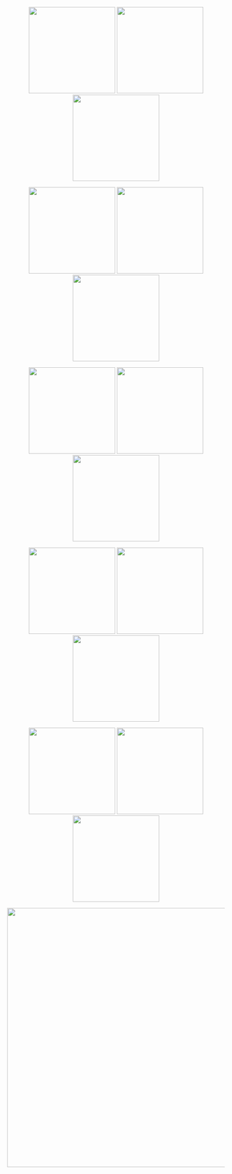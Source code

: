 <p align="center">
<img width="200" src="https://external-media.spacehey.net/media/sWEcgsdkK0QsAB5KObeBrS3PjxkHi992ZyoweCMuJnQI=/https://64.media.tumblr.com/3a78afd5661efce83e7f686c056beb6e/edf8b1846cb1b110-b6/s100x200/9aca84a2faaf4aa07d969bdfe272d949c6ef3bbb.gifv"> <img width="200" src="https://external-media.spacehey.net/media/sv7CPo5wqKV1QIMy-OfF2JGrakYiRieEq4kjlbPyLEHA=/https://64.media.tumblr.com/d5d05390c8a568eca0f097753df48a9b/edf8b1846cb1b110-91/s100x200/4ff82bd7e914ccbd94ac3c20b643459bc2205695.gifv"> <img width="200" src="https://external-media.spacehey.net/media/seiU9Sssb4WGKic4eahyvcZcn_Y4evBGA1GPRIn0B16c=/https://64.media.tumblr.com/008d96607be5825632cbec8ccf604f9c/edf8b1846cb1b110-e0/s100x200/f451f747bae70fd59710d9d80b2f68ce20391d4e.gifv">
</p>

<p align="center">
<img width="200" src="https://64.media.tumblr.com/5da7cb9c945f07850b4bf6c7bf97d8be/f4ef729f756e4c4b-cc/s100x200/6a733556c1ce700785b07f56bf0de34ebce1db4f.gifv"> 
    <img width="200" src="https://images-wixmp-ed30a86b8c4ca887773594c2.wixmp.com/f/af4e0dc9-b8e4-4959-b601-a8625e662932/d7zeig4-ec9cf599-951b-4634-aafb-07a9d7d84aa7.png?token=eyJ0eXAiOiJKV1QiLCJhbGciOiJIUzI1NiJ9.eyJzdWIiOiJ1cm46YXBwOjdlMGQxODg5ODIyNjQzNzNhNWYwZDQxNWVhMGQyNmUwIiwiaXNzIjoidXJuOmFwcDo3ZTBkMTg4OTgyMjY0MzczYTVmMGQ0MTVlYTBkMjZlMCIsIm9iaiI6W1t7InBhdGgiOiJcL2ZcL2FmNGUwZGM5LWI4ZTQtNDk1OS1iNjAxLWE4NjI1ZTY2MjkzMlwvZDd6ZWlnNC1lYzljZjU5OS05NTFiLTQ2MzQtYWFmYi0wN2E5ZDdkODRhYTcucG5nIn1dXSwiYXVkIjpbInVybjpzZXJ2aWNlOmZpbGUuZG93bmxvYWQiXX0.E1wGNhUVq0raqHMVKnlzh3gOTGKZX-97e1lg8BGHwgI"> 
    <img width="200" src="https://external-media.spacehey.net/media/sMmnEG_8Wx0yiBcV66dIckie5RCfc0hQ95u0r7CMPu2w=/https://64.media.tumblr.com/9366953a02a46c4866f17a0ac31a72ce/89749997f66a3a49-25/s100x200/ad3e81163aae2a683fac3e7b86a0ff572052445e.gifv">
</p>

<p align="center">
<img width="200" src="https://adriansblinkiecollection.neocities.org/stamps/k9.gif"> 
    <img width="200" src="https://64.media.tumblr.com/e3887b8db6813f80711105fea66e6343/tumblr_pbjltkxm4A1xz2nuuo7_100.png"> 
    <img width="200" src="https://adriansblinkiecollection.neocities.org/stamps/k44.png">
</p>

<p align="center">
    <img width="200" src="https://adriansblinkiecollection.neocities.org/stamps/k18.gif">
<img width="200" src="http://orig04.deviantart.net/a3c2/f/2014/063/6/b/madokamagicastamp_by_meepnyan-d78xk67.gif">
<img width="200" src="https://images-wixmp-ed30a86b8c4ca887773594c2.wixmp.com/f/f181cda0-75fb-463a-8a66-0ae1a4de10c2/dhl3xbu-a6513bdb-5fc9-42d6-bd3f-fe68106aee04.png?token=eyJ0eXAiOiJKV1QiLCJhbGciOiJIUzI1NiJ9.eyJzdWIiOiJ1cm46YXBwOjdlMGQxODg5ODIyNjQzNzNhNWYwZDQxNWVhMGQyNmUwIiwiaXNzIjoidXJuOmFwcDo3ZTBkMTg4OTgyMjY0MzczYTVmMGQ0MTVlYTBkMjZlMCIsIm9iaiI6W1t7InBhdGgiOiJcL2ZcL2YxODFjZGEwLTc1ZmItNDYzYS04YTY2LTBhZTFhNGRlMTBjMlwvZGhsM3hidS1hNjUxM2JkYi01ZmM5LTQyZDYtYmQzZi1mZTY4MTA2YWVlMDQucG5nIn1dXSwiYXVkIjpbInVybjpzZXJ2aWNlOmZpbGUuZG93bmxvYWQiXX0.RkcXP61QW3KfiYjfiDqQPG9qEnU4P4Wf5PF6vQBTGpg">
</p>

<p align="center">
<img width="200" src="http://orig10.deviantart.net/dc16/f/2016/224/2/2/doukyuusei_stamp_2_by_o0_kanra_0o-dadkzrj.png"> <img width="200" src="https://external-media.spacehey.net/media/sspU_xxPz2ZuXeK0V3TWrcOMsuq5jHeD97_-0Mk0o0Zw=/https://64.media.tumblr.com/3f4770c535d61d6eae5cd5566b74c7e0/89749997f66a3a49-c3/s100x200/9dbd2fa8d19bf54401e841d4dd190907223cd574.gifv"> <img width="200" src="https://64.media.tumblr.com/1bd8cd20a1136651408e61bbe22da37f/2fb5bb3321a3e2f1-28/s100x200/859284c179723ddaa504402567d59ef5bf262647.gifv">
</p>

<p align="center">
<img width="600" src="https://media1.tenor.com/m/WdXgZNX0yGQAAAAd/alien-stage-ivan.gif">
</p>
